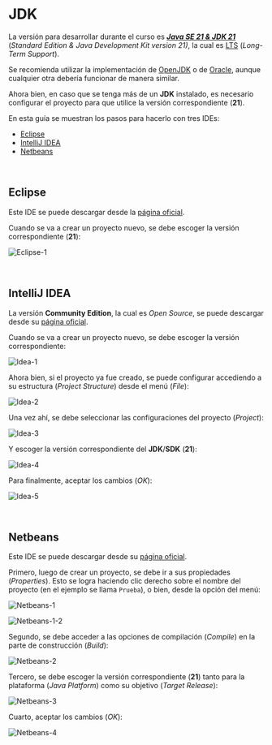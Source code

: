 # JDK

La versión para desarrollar durante el curso es [**_Java SE 21 & JDK 21_**](https://docs.oracle.com/en/java/javase/21/docs/api/index.html) (_Standard Edition & Java Development Kit version 21)_, la cual es [LTS](<https://en.wikipedia.org/wiki/Java_version_history#Java_SE_21_(LTS)>) (_Long-Term Support_).

Se recomienda utilizar la implementación de [OpenJDK](https://jdk.java.net/java-se-ri/21) o de [Oracle](https://www.oracle.com/java/technologies/downloads/#java21), aunque cualquier otra debería funcionar de manera similar.

Ahora bien, en caso que se tenga más de un **JDK** instalado, es necesario configurar el proyecto para que utilice la versión correspondiente (**21**).

En esta guía se muestran los pasos para hacerlo con tres IDEs:

- [Eclipse](#eclipse)
- [IntelliJ IDEA](#intellij-idea)
- [Netbeans](#netbeans)

<br />

## Eclipse

Este IDE se puede descargar desde la [página oficial](https://eclipseide.org).

Cuando se va a crear un proyecto nuevo, se debe escoger la versión correspondiente (**21**):

![Eclipse-1](img/ec-1.png)

<br />

## IntelliJ IDEA

La versión **Community Edition**, la cual es _Open Source_, se puede descargar desde su [página oficial](https://www.jetbrains.com/idea/download/).

Cuando se va a crear un proyecto nuevo, se debe escoger la versión correspondiente:

![Idea-1](img/idea-1.png)

Ahora bien, si el proyecto ya fue creado, se puede configurar accediendo a su estructura (_Project Structure_) desde el menú (_File_):

![Idea-2](img/idea-2.png)

Una vez ahí, se debe seleccionar las configuraciones del proyecto (_Project_):

![Idea-3](img/idea-3.png)

Y escoger la versión correspondiente del **JDK**/**SDK** (**21**):

![Idea-4](img/idea-4.png)

Para finalmente, aceptar los cambios (_OK_):

![Idea-5](img/idea-5.png)

<br />

## Netbeans

Este IDE se puede descargar desde su [página oficial](https://netbeans.apache.org/front/main/index.html).

Primero, luego de crear un proyecto, se debe ir a sus propiedades (_Properties_). Esto se logra haciendo clic derecho sobre el nombre del proyecto (en el ejemplo se llama `Prueba`), o bien, desde la opción del menú:

![Netbeans-1](img/nb-1.png)

![Netbeans-1-2](img/nb-1-2.png)

Segundo, se debe acceder a las opciones de compilación (_Compile_) en la parte de construcción (_Build_):

![Netbeans-2](img/nb-2.png)

Tercero, se debe escoger la versión correspondiente (**21**) tanto para la plataforma (_Java Platform_) como su objetivo (_Target Release_):

![Netbeans-3](img/nb-3.png)

Cuarto, aceptar los cambios (_OK_):

![Netbeans-4](img/nb-4.png)
